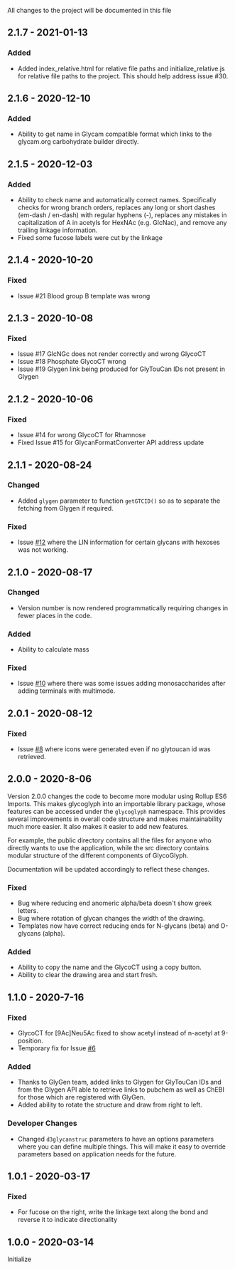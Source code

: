All changes to the project will be documented in this file

## 2.1.7 - 2021-01-13
### Added
- Added index_relative.html for relative file paths and initialize_relative.js for relative file paths to the project. This should help address issue #30.

## 2.1.6 - 2020-12-10
### Added
- Ability to get name in Glycam compatible format which links to the glycam.org carbohydrate builder directly.

## 2.1.5 - 2020-12-03
### Added
- Ability to check name and automatically correct names. Specifically checks for wrong branch orders, replaces any long or short dashes (em-dash / en-dash) with regular hyphens (-), replaces any mistakes in capitalization of A in acetyls for HexNAc (e.g. GlcNac), and remove any trailing linkage information.
- Fixed some fucose labels were cut by the linkage
## 2.1.4 - 2020-10-20
### Fixed
- Issue #21 Blood group B template was wrong

## 2.1.3 - 2020-10-08

### Fixed
- Issue #17 GlcNGc does not render correctly and wrong GlycoCT
- Issue #18 Phosphate GlycoCT wrong
- Issue #19 Glygen link being produced for GlyTouCan IDs not present in Glygen

## 2.1.2 - 2020-10-06

### Fixed
- Issue #14 for wrong GlycoCT for Rhamnose
- Fixed Issue #15 for GlycanFormatConverter API address update 


## 2.1.1 - 2020-08-24

### Changed
- Added `glygen` parameter to function `getGTCID()` so as to separate the fetching from Glygen if required.

### Fixed 
- Issue [#12](https://github.com/akulmehta/GlycoGlyphPublic/issues/12) where the LIN information for certain glycans with hexoses was not working.


## 2.1.0 - 2020-08-17

### Changed
- Version number is now rendered programmatically requiring changes in fewer places in the code.

### Added
- Ability to calculate mass

### Fixed
- Issue [#10](https://github.com/akulmehta/GlycoGlyphPublic/issues/10) where there was some issues adding monosaccharides after adding terminals with multimode.


## 2.0.1 - 2020-08-12

### Fixed
- Issue [#8](https://github.com/akulmehta/GlycoGlyphPublic/issues/8) where icons were generated even if no glytoucan id was retrieved.

## 2.0.0 - 2020-8-06

Version 2.0.0 changes the code to become more modular using Rollup ES6 Imports. This makes glycoglyph into an importable library package, whose features can be accessed under the `glycoglyph` namespace. This provides several improvements in overall code structure and makes maintainability much more easier. It also makes it easier to add new features. 

For example, the public directory contains all the files for anyone who directly wants to use the application, while the src directory contains modular structure of the different components of GlycoGlyph.

Documentation will be updated accordingly to reflect these changes.

### Fixed
- Bug where reducing end anomeric alpha/beta doesn't show greek letters.
- Bug where rotation of glycan changes the width of the drawing.
- Templates now have correct reducing ends for N-glycans (beta) and O-glycans (alpha).

### Added 
- Ability to copy the name and the GlycoCT using a copy button.
- Ability to clear the drawing area and start fresh.

## 1.1.0 - 2020-7-16

### Fixed

- GlycoCT for [9Ac]Neu5Ac fixed to show acetyl instead of n-acetyl at 9-position.
- Temporary fix for Issue [#6](https://github.com/akulmehta/GlycoGlyphPublic/issues/6)

### Added

- Thanks to GlyGen team, added links to Glygen for GlyTouCan IDs and from the Glygen API able to retrieve links to pubchem as well as ChEBI for those which are registered with GlyGen.
- Added ability to rotate the structure and draw from right to left.

### Developer Changes

- Changed `d3glycanstruc` parameters to have an options parameters where you can define multiple things. This will make it easy to override parameters based on application needs for the future.


## 1.0.1 - 2020-03-17

### Fixed

- For fucose on the right, write the linkage text along the bond and reverse it to indicate directionality

## 1.0.0 - 2020-03-14

Initialize

